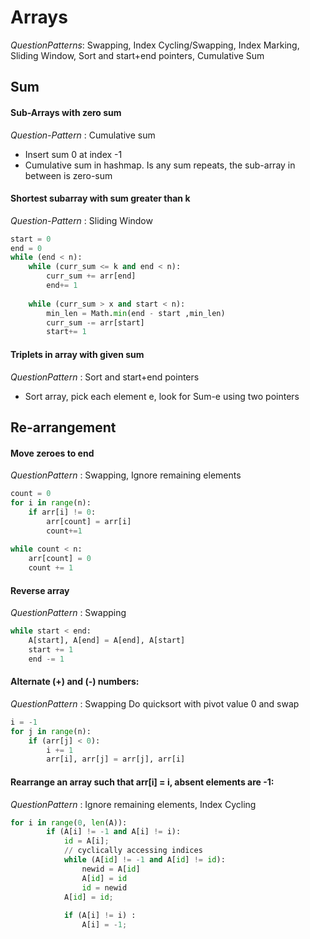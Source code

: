 # Arrays

*QuestionPatterns*: Swapping, Index Cycling/Swapping, Index Marking, Sliding Window, Sort and start+end pointers, Cumulative Sum

## Sum
#### Sub-Arrays with zero sum
*Question-Pattern* : Cumulative sum
* Insert sum 0 at index -1
* Cumulative sum in hashmap. Is any sum repeats, the sub-array in between is zero-sum

#### Shortest subarray with sum greater than k
*Question-Pattern* : Sliding Window
```python
start = 0
end = 0
while (end < n): 
	while (curr_sum <= k and end < n): 
		curr_sum += arr[end] 
		end+= 1
		
	while (curr_sum > x and start < n): 
		min_len = Math.min(end - start ,min_len)
		curr_sum -= arr[start] 
		start+= 1
```
#### Triplets in array with given sum
*QuestionPattern* : Sort and start+end pointers
* Sort array, pick each element e, look for Sum-e using two pointers


## Re-arrangement
#### Move zeroes to end
*QuestionPattern* : Swapping, Ignore remaining elements
```python
count = 0
for i in range(n): 
	if arr[i] != 0:
		arr[count] = arr[i] 
		count+=1
		
while count < n: 
	arr[count] = 0
	count += 1
```

####  Reverse array
*QuestionPattern* : Swapping
```python
while start < end: 
	A[start], A[end] = A[end], A[start] 
	start += 1
	end -= 1
```

#### Alternate (+) and (-) numbers:
*QuestionPattern* : Swapping
Do quicksort with pivot value 0 and swap
```python
i = -1
for j in range(n): 
	if (arr[j] < 0): 
		i += 1
		arr[i], arr[j] = arr[j], arr[i] 
```

#### Rearrange an array such that arr[i] = i, absent elements are -1:
*QuestionPattern* : Ignore remaining elements, Index Cycling
```python
for i in range(0, len(A)): 
        if (A[i] != -1 and A[i] != i): 
            id = A[i];
			// cyclically accessing indices
            while (A[id] != -1 and A[id] != id):
                newid = A[id]
                A[id] = id
				id = newid
            A[id] = id; 
  
            if (A[i] != i) :
                A[i] = -1; 
```
